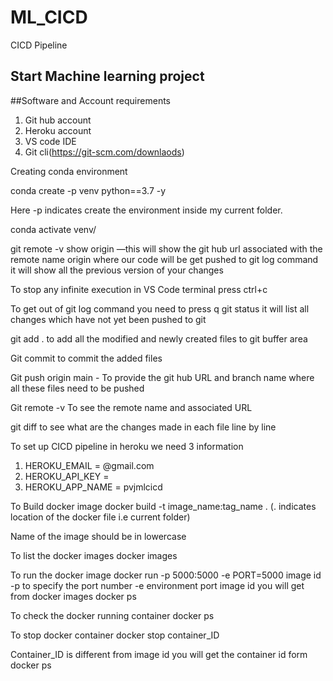 # ML_CICD
CICD Pipeline

## Start Machine learning project


##Software and Account requirements

1. Git hub account
2. Heroku account
3. VS code IDE
4. Git cli(https://git-scm.com/downlaods)

Creating conda environment

conda create -p venv python==3.7 -y 

Here -p indicates create the environment inside my current folder. 

conda activate venv/

git remote -v show origin  —this will show the git hub url associated with the remote name origin where our code will be get pushed to 
git log command it will show all the previous version of your changes

To stop any infinite execution in VS Code terminal press ctrl+c

To get out of git log command you need to press q
git status it will list all changes which have not yet been pushed to git

git add . to add all the modified and newly created files to git buffer area


Git commit to commit the added files

Git push origin main - To provide the git hub URL and branch name where all these files need to be pushed


Git remote -v To see the remote name and associated URL

git diff to see what are the changes made in each file line by line


To set up CICD pipeline in heroku we need 3 information
1. HEROKU_EMAIL = @gmail.com
2. HEROKU_API_KEY = 
3. HEROKU_APP_NAME = pvjmlcicd


To Build docker image
docker build -t image_name:tag_name  . (. indicates location of the docker file i.e current folder)

Name of the image should be in lowercase

To list the docker images
docker images


To run the docker image
docker run -p 5000:5000 -e PORT=5000 image id
-p to specify the port number 
-e environment port 
image id you will get from docker images 
docker ps


To check the docker running container
docker ps

To stop docker container
docker stop container_ID

Container_ID is different from image id you will get the container id form docker ps